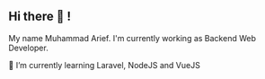 <h2>Hi there 👋 !</h2>

My name Muhammad Arief. I'm currently working as Backend Web Developer.

🌱 I’m currently learning Laravel, NodeJS and VueJS

<!---
ariexx/ariexx is a ✨ special ✨ repository because its `README.md` (this file) appears on your GitHub profile.
You can click the Preview link to take a look at your changes.
--->
